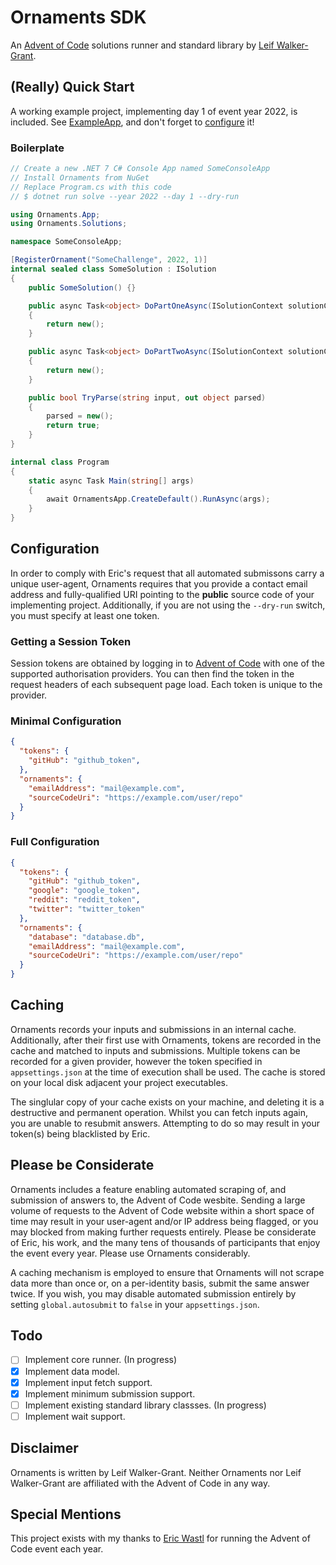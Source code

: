 # Ornaments SDK

An [Advent of Code](https://adventofcode.com) solutions runner and standard library by [Leif Walker-Grant](https://uk.linkedin.com/in/championofgoats).

## (Really) Quick Start

A working example project, implementing day 1 of event year 2022, is included. See [ExampleApp](.\ExampleApp), and don't forget to [configure](#configuration) it!

### Boilerplate

```csharp
// Create a new .NET 7 C# Console App named SomeConsoleApp
// Install Ornaments from NuGet
// Replace Program.cs with this code
// $ dotnet run solve --year 2022 --day 1 --dry-run

using Ornaments.App;
using Ornaments.Solutions;

namespace SomeConsoleApp;

[RegisterOrnament("SomeChallenge", 2022, 1)]
internal sealed class SomeSolution : ISolution
{
    public SomeSolution() {}

    public async Task<object> DoPartOneAsync(ISolutionContext solutionContext)
    {
        return new();
    }

    public async Task<object> DoPartTwoAsync(ISolutionContext solutionContext)
    {
        return new();
    }

    public bool TryParse(string input, out object parsed)
    {
        parsed = new();
        return true;
    }
}

internal class Program
{
    static async Task Main(string[] args)
    {
        await OrnamentsApp.CreateDefault().RunAsync(args);
    }
}
```

## Configuration

In order to comply with Eric's request that all automated submissons carry a unique user-agent, Ornaments requires that you provide a contact email address and fully-qualified URI pointing to the **public** source code of your implementing project. Additionally, if you are not using the `--dry-run` switch, you must specify at least one token.

### Getting a Session Token

Session tokens are obtained by logging in to [Advent of Code](https://adventofcode.com/2022/auth/login) with one of the supported authorisation providers. You can then find the token in the request headers of each subsequent page load. Each token is unique to the provider.


### Minimal Configuration

```json
{
  "tokens": {
    "gitHub": "github_token",
  },
  "ornaments": {
    "emailAddress": "mail@example.com",
    "sourceCodeUri": "https://example.com/user/repo"
  }
}

```

### Full Configuration

```json
{
  "tokens": {
    "gitHub": "github_token",
    "google": "google_token",
    "reddit": "reddit_token",
    "twitter": "twitter_token"
  },
  "ornaments": {
    "database": "database.db",
    "emailAddress": "mail@example.com",
    "sourceCodeUri": "https://example.com/user/repo"
  }
}

```

## Caching

Ornaments records your inputs and submissions in an internal cache. Additionally, after their first use with Ornaments, tokens are recorded in the cache and matched to inputs and submissions. Multiple tokens can be recorded for a given provider, however the token specified in `appsettings.json` at the time of execution shall be used. The cache is stored on your local disk adjacent your project executables.

The singlular copy of your cache exists on your machine, and deleting it is a destructive and permanent operation.  Whilst you can fetch inputs again, you are unable to resubmit answers. Attempting to do so may result in your token(s) being blacklisted by Eric.


## Please be Considerate

Ornaments includes a feature enabling automated scraping of, and submission of answers to, the Advent of Code wesbite. Sending a large volume of requests to the Advent of Code website within a short space of time may result in your user-agent and/or IP address being flagged, or you may blocked from making further requests entirely. Please be considerate of Eric, his work, and the many tens of thousands of participants that enjoy the event every year. Please use Ornaments considerably.

A caching mechanism is employed to ensure that Ornaments will not scrape data more than once or, on a per-identity basis, submit the same answer twice. If you wish, you may disable automated submission entirely by setting `global.autosubmit` to `false` in your `appsettings.json`.

## Todo

- [ ] Implement core runner. (In progress)
- [x] Implement data model.
- [x] Implement input fetch support.
- [x] Implement minimum submission support.
- [ ] Implement existing standard library classses. (In progress)
- [ ] Implement wait support.

## Disclaimer

Ornaments is written by Leif Walker-Grant. Neither Ornaments nor Leif Walker-Grant are affiliated with the Advent of Code in any way.

## Special Mentions

This project exists with my thanks to [Eric Wastl](https://twitter.com/ericwastl) for running the Advent of Code event each year.
